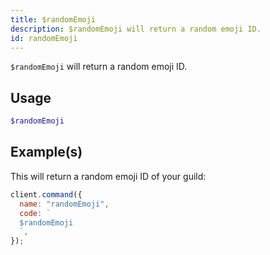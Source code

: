 ```yaml
---
title: $randomEmoji
description: $randomEmoji will return a random emoji ID.
id: randomEmoji
---
```


`$randomEmoji` will return a random emoji ID.

## Usage

```php
$randomEmoji
```

## Example(s)

This will return a random emoji ID of your guild:

```javascript
client.command({
  name: "randomEmoji",
  code: `
  $randomEmoji
  `,
});
```
